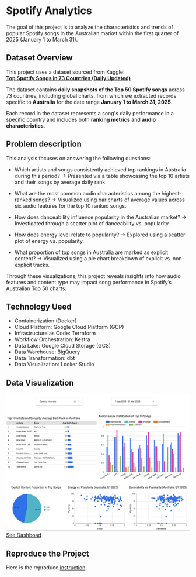 # Spotify Analytics

The goal of this project is to analyze the characteristics and trends of popular Spotify songs in the Australian market within the first quarter of 2025 (January 1 to March 31).

## Dataset Overview
This project uses a dataset sourced from Kaggle:  
**[Top Spotify Songs in 73 Countries (Daily Updated)](https://www.kaggle.com/datasets/asaniczka/top-spotify-songs-in-73-countries-daily-updated)**

The dataset contains **daily snapshots of the Top 50 Spotify songs** across 73 countries, including global charts, from which we extracted records specific to **Australia** for the date range **January 1 to March 31, 2025**.

Each record in the dataset represents a song's daily performance in a specific country and includes both **ranking metrics** and **audio characteristics**.


## Problem description

This analysis focuses on answering the following questions:
- Which artists and songs consistently achieved top rankings in Australia during this period? → Presented via a table showcasing the top 10 artists and their songs by average daily rank.

- What are the most common audio characteristics among the highest-ranked songs? → Visualized using bar charts of average values across six audio features for the top 10 ranked songs.

- How does danceability influence popularity in the Australian market? → Investigated through a scatter plot of danceability vs. popularity.

- How does energy level relate to popularity? → Explored using a scatter plot of energy vs. popularity.

- What proportion of top songs in Australia are marked as explicit content? → Visualized using a pie chart breakdown of explicit vs. non-explicit tracks.

Through these visualizations, this project reveals insights into how audio features and content type may impact song performance in Spotify’s Australian Top 50 charts.

## Technology Ueed
- Containerization (Docker)
- Cloud Platform: Google Cloud Platform (GCP)
- Infrastructure as Code: Terraform
- Workflow Orchestration: Kestra
- Data Lake: Google Cloud Storage (GCS)
- Data Warehouse: BigQuery
- Data Transformation: dbt
- Data Visualization: Looker Studio

## Data Visualization
![](asset/dashboard.png)
[See Dashboad](https://lookerstudio.google.com/reporting/4b1b020d-c5f7-4ab3-9a1c-bde2f23df666)

## Reproduce the Project

Here is the reproduce [instruction](https://github.com/zx-99/data-engineering-zoomcamp2025-project/tree/main/guide/reproduce.md).